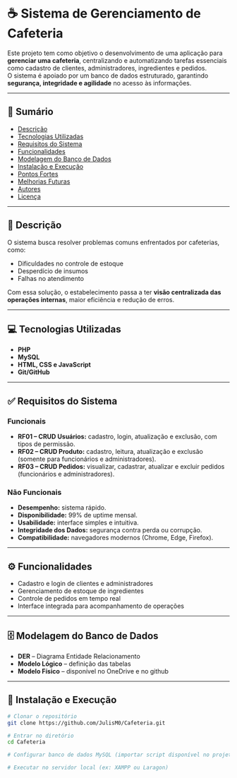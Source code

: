 # ☕ Sistema de Gerenciamento de Cafeteria

Este projeto tem como objetivo o desenvolvimento de uma aplicação para **gerenciar uma cafeteria**, centralizando e automatizando tarefas essenciais como cadastro de clientes, administradores, ingredientes e pedidos.  
O sistema é apoiado por um banco de dados estruturado, garantindo **segurança, integridade e agilidade** no acesso às informações.

---

## 📖 Sumário
- [Descrição](#-descrição)
- [Tecnologias Utilizadas](#-tecnologias-utilizadas)
- [Requisitos do Sistema](#-requisitos-do-sistema)
- [Funcionalidades](#-funcionalidades)
- [Modelagem do Banco de Dados](#-modelagem-do-banco-de-dados)
- [Instalação e Execução](#-instalação-e-execução)
- [Pontos Fortes](#-pontos-fortes)
- [Melhorias Futuras](#-melhorias-futuras)
- [Autores](#-autores)
- [Licença](#-licença)

---

## 📌 Descrição
O sistema busca resolver problemas comuns enfrentados por cafeterias, como:
- Dificuldades no controle de estoque
- Desperdício de insumos
- Falhas no atendimento  
 
Com essa solução, o estabelecimento passa a ter **visão centralizada das operações internas**, maior eficiência e redução de erros.

---

## 💻 Tecnologias Utilizadas
- **PHP**
- **MySQL**
- **HTML, CSS e JavaScript**
- **Git/GitHub**

---

## ✅ Requisitos do Sistema

### Funcionais
- **RF01 – CRUD Usuários:** cadastro, login, atualização e exclusão, com tipos de permissão.  
- **RF02 – CRUD Produto:** cadastro, leitura, atualização e exclusão (somente para funcionários e administradores).  
- **RF03 – CRUD Pedidos:** visualizar, cadastrar, atualizar e excluir pedidos (funcionários e administradores).  

### Não Funcionais
- **Desempenho:** sistema rápido.  
- **Disponibilidade:** 99% de uptime mensal.  
- **Usabilidade:** interface simples e intuitiva.  
- **Integridade dos Dados:** segurança contra perda ou corrupção.  
- **Compatibilidade:** navegadores modernos (Chrome, Edge, Firefox).  

---

## ⚙️ Funcionalidades
- Cadastro e login de clientes e administradores  
- Gerenciamento de estoque de ingredientes  
- Controle de pedidos em tempo real  
- Interface integrada para acompanhamento de operações  

---

## 🗄 Modelagem do Banco de Dados
- **DER** – Diagrama Entidade Relacionamento  
- **Modelo Lógico** – definição das tabelas  
- **Modelo Físico** – disponível no OneDrive e no github

---

## 🚀 Instalação e Execução
```bash
# Clonar o repositório
git clone https://github.com/JulisM0/Cafeteria.git

# Entrar no diretório
cd Cafeteria

# Configurar banco de dados MySQL (importar script disponível no projeto)

# Executar no servidor local (ex: XAMPP ou Laragon)

